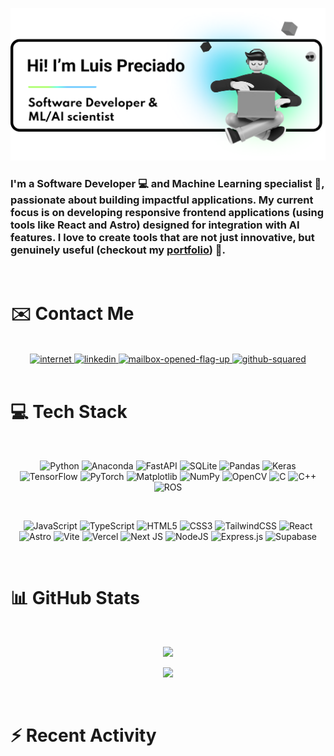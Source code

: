 ![banner.png](./banner.png)
### I'm a **Software Developer** 💻 and **Machine Learning** specialist 🤖, passionate about building impactful applications. My current focus is on developing responsive **frontend applications** (using tools like React and Astro) designed for integration with AI features. I love to create tools that are not just innovative, but genuinely useful (checkout my <a href="https://portfolio.lepcodes.com">**portfolio**</a>) 🌟.

<br />

# ✉️ Contact Me
<br />
<div align="center">
  <a href="https://portfolio.lepcodes.com" target="_blank">
    <img width="100" height="100" src="https://img.icons8.com/plasticine/100/internet.png" alt="internet"/>
  </a>
  <a href="https://linkedin.com/in/luispreciado" target="_blank">
    <img width="100" height="100" src="https://img.icons8.com/plasticine/100/linkedin.png" alt="linkedin"/>
  </a>
  <a href="mailto:luispre99@gmail.com" target="_blank">
    <img width="100" height="100" src="https://img.icons8.com/plasticine/100/mailbox-opened-flag-up.png" alt="mailbox-opened-flag-up"/>
  </a>
  <a href="https://github.com/lepcodes" target="_blank">
    <img width="100" height="100" src="https://img.icons8.com/plasticine/100/github-squared.png" alt="github-squared"/>
  </a>
</div>
<br />

# 💻 Tech Stack
<br />
<div align="center">

![Python](https://img.shields.io/badge/python-3670A0?style=for-the-badge&logo=python&logoColor=ffdd54) ![Anaconda](https://img.shields.io/badge/Anaconda-%2344A833.svg?style=for-the-badge&logo=anaconda&logoColor=white) ![FastAPI](https://img.shields.io/badge/FastAPI-005571?style=for-the-badge&logo=fastapi) ![SQLite](https://img.shields.io/badge/sqlite-%2307405e.svg?style=for-the-badge&logo=sqlite&logoColor=white) ![Pandas](https://img.shields.io/badge/pandas-%23150458.svg?style=for-the-badge&logo=pandas&logoColor=white) ![Keras](https://img.shields.io/badge/Keras-%23D00000.svg?style=for-the-badge&logo=Keras&logoColor=white) ![TensorFlow](https://img.shields.io/badge/TensorFlow-%23FF6F00.svg?style=for-the-badge&logo=TensorFlow&logoColor=white) ![PyTorch](https://img.shields.io/badge/PyTorch-%23EE4C2C.svg?style=for-the-badge&logo=PyTorch&logoColor=white)  ![Matplotlib](https://img.shields.io/badge/Matplotlib-%23ffffff.svg?style=for-the-badge&logo=Matplotlib&logoColor=black) ![NumPy](https://img.shields.io/badge/numpy-%23013243.svg?style=for-the-badge&logo=numpy&logoColor=white) ![OpenCV](https://img.shields.io/badge/opencv-%23white.svg?style=for-the-badge&logo=opencv&logoColor=white) ![C](https://img.shields.io/badge/c-%2300599C.svg?style=for-the-badge&logo=c&logoColor=white) ![C++](https://img.shields.io/badge/c++-%2300599C.svg?style=for-the-badge&logo=c%2B%2B&logoColor=white) ![ROS](https://img.shields.io/badge/ros-%230A0FF9.svg?style=for-the-badge&logo=ros&logoColor=white)

</br>

![JavaScript](https://img.shields.io/badge/javascript-%23323330.svg?style=for-the-badge&logo=javascript&logoColor=%23F7DF1E) ![TypeScript](https://img.shields.io/badge/typescript-%23007ACC.svg?style=for-the-badge&logo=typescript&logoColor=white) ![HTML5](https://img.shields.io/badge/html5-%23E34F26.svg?style=for-the-badge&logo=html5&logoColor=white) ![CSS3](https://img.shields.io/badge/css3-%231572B6.svg?style=for-the-badge&logo=css3&logoColor=white)  ![TailwindCSS](https://img.shields.io/badge/tailwindcss-%2338B2AC.svg?style=for-the-badge&logo=tailwind-css&logoColor=white) ![React](https://img.shields.io/badge/react-%2320232a.svg?style=for-the-badge&logo=react&logoColor=%2361DAFB) ![Astro](https://img.shields.io/badge/astro-%232C2052.svg?style=for-the-badge&logo=astro&logoColor=white) ![Vite](https://img.shields.io/badge/vite-%23646CFF.svg?style=for-the-badge&logo=vite&logoColor=white) ![Vercel](https://img.shields.io/badge/vercel-%23000000.svg?style=for-the-badge&logo=vercel&logoColor=white) ![Next JS](https://img.shields.io/badge/Next-black?style=for-the-badge&logo=next.js&logoColor=white) ![NodeJS](https://img.shields.io/badge/node.js-6DA55F?style=for-the-badge&logo=node.js&logoColor=white) ![Express.js](https://img.shields.io/badge/express.js-%23404d59.svg?style=for-the-badge&logo=express&logoColor=%2361DAFB) ![Supabase](https://img.shields.io/badge/Supabase-3ECF8E?style=for-the-badge&logo=supabase&logoColor=white)

</div>

<br />

# 📊 GitHub Stats

<br />

<div align="center">

![](https://nirzak-streak-stats.vercel.app/?user=lepcodes&theme=dark&hide_border=false)

![](https://github-readme-stats.vercel.app/api/top-langs/?username=lepcodes&theme=dark&hide_border=false&include_all_commits=true&count_private=true&layout=compact)

</div>
<br />

# ⚡ Recent Activity

<!--START_SECTION:activity-->

<!--END_SECTION:activity-->
